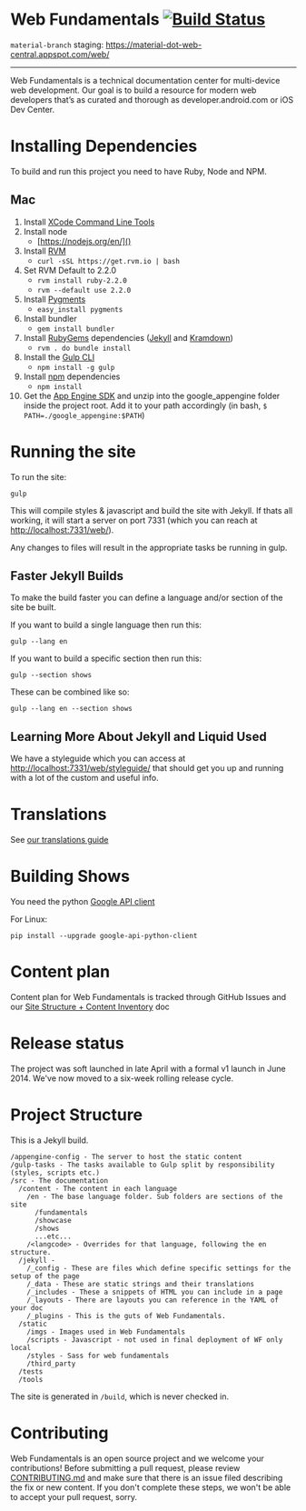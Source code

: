 # Web Fundamentals <material-branch> [![Build Status](https://travis-ci.org/google/WebFundamentals.svg?branch=material-branch)](https://travis-ci.org/google/WebFundamentals)

`material-branch` staging: https://material-dot-web-central.appspot.com/web/
<hr>

Web Fundamentals is a technical documentation center for multi-device web
development.  Our goal is to build a resource for modern web developers
that’s as curated and thorough as developer.android.com or iOS Dev Center.

# Installing Dependencies

To build and run this project you need to have Ruby, Node and NPM.

## Mac

1. Install [XCode Command Line Tools](https://developer.apple.com/xcode/downloads/)
1. Install node
    * [https://nodejs.org/en/]()
1. Install [RVM](https://rvm.io/rubies/default)
    * `curl -sSL https://get.rvm.io | bash`
1. Set RVM Default to 2.2.0
    * `rvm install ruby-2.2.0`
    * `rvm --default use 2.2.0`
1. Install [Pygments](http://pygments.org/)
    * `easy_install pygments`
1. Install bundler
    * `gem install bundler`
1. Install [RubyGems](https://rubygems.org/) dependencies ([Jekyll](http://jekyllrb.com/) and [Kramdown](http://kramdown.gettalong.org/))
    * `rvm . do bundle install`
1. Install the [Gulp CLI](http://gulpjs.com/)
    * `npm install -g gulp`
1. Install [npm](https://www.npmjs.org) dependencies
    * `npm install`
1. Get the [App Engine SDK](https://cloud.google.com/appengine/downloads) and unzip into the google_appengine folder inside the project root. Add it to your path accordingly (in bash, `$ PATH=./google_appengine:$PATH`)

# Running the site

To run the site:

    gulp

This will compile styles & javascript and build the site with Jekyll. If thats
all working, it will start a server on port 7331 (which you can reach at
[http://localhost:7331/web/](http://localhost:7331/web/)).


Any changes to files will result in the appropriate tasks be running in gulp.

## Faster Jekyll Builds

To make the build faster you can define a language and/or section of the site
be built.

If you want to build a single language then run this:

    gulp --lang en

If you want to build a specific section then run this:

    gulp --section shows

These can be combined like so:

    gulp --lang en --section shows

## Learning More About Jekyll and Liquid Used

We have a styleguide which you can access at [http://localhost:7331/web/styleguide/](http://localhost:7331/web/styleguide/) that should get you up and running with a lot of the custom and useful info.


# Translations

See [our translations guide](TRANSLATION.md)

# Building Shows

You need the python [Google API client](https://developers.google.com/api-client-library/python/start/installation)

For Linux:

    pip install --upgrade google-api-python-client

# Content plan

Content plan for Web Fundamentals is tracked through GitHub Issues and our [Site Structure + Content Inventory](http://goo.gl/nWDD0M) doc


# Release status

The project was soft launched in late April with a formal v1 launch in June 2014.  We've now moved to a six-week rolling release cycle.

# Project Structure

This is a Jekyll build.

```
/appengine-config - The server to host the static content
/gulp-tasks - The tasks available to Gulp split by responsibility (styles, scripts etc.)
/src - The documentation
  /content - The content in each language
    /en - The base language folder. Sub folders are sections of the site
      /fundamentals
      /showcase
      /shows
      ...etc...
    /<langcode> - Overrides for that language, following the en structure.
  /jekyll -
    /_config - These are files which define specific settings for the setup of the page
    /_data - These are static strings and their translations
    /_includes - These a snippets of HTML you can include in a page
    /_layouts - There are layouts you can reference in the YAML of your doc
    /_plugins - This is the guts of Web Fundamentals.
  /static
    /imgs - Images used in Web Fundamentals
    /scripts - Javascript - not used in final deployment of WF only local
    /styles - Sass for web fundamentals
    /third_party
  /tests
  /tools
```

The site is generated in `/build`, which is never checked in.

# Contributing

Web Fundamentals is an open source project and we welcome your contributions!
Before submitting a pull request, please review [CONTRIBUTING.md](CONTRIBUTING.md)
and make sure that there is an issue filed describing the fix or new content.
If you don't complete these steps, we won't be able to accept your pull request, sorry.
